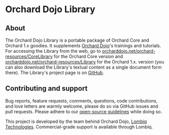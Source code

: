 # Orchard Dojo Library

## About

The Orchard Dojo Library is a portable package of Orchard Core and Orchard 1.x goodies. It supplements [Orchard Dojo](https://orcharddojo.net)'s trainings and tutorials. For accessing the Library from the web, go to [orcharddojo.net/orchard-resources/CoreLibrary](http://orcharddojo.net/orchard-resources/CoreLibrary/) for the Orchard Core version and [orcharddojo.net/orchard-resources/Library](http://orcharddojo.net/orchard-resources/Library/) for the Orchard 1.x. version (you can also download the Library's textual content as a single document form there). The Library's project page is on [GitHub](https://github.com/Lombiq/Orchard-Dojo-Library).

## Contributing and support

Bug reports, feature requests, comments, questions, code contributions, and love letters are warmly welcome, please do so via GitHub issues and pull requests. Please adhere to our [open-source guidelines](https://lombiq.com/open-source-guidelines) while doing so.

This project is developed by the team behind Orchard Dojo, [Lombiq Technologies](https://lombiq.com/). Commercial-grade support is available through Lombiq.
